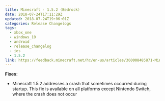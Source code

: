 ```yaml
---
title: Minecraft - 1.5.2 (Bedrock)
date: 2018-07-24T17:11:29Z
updated: 2018-07-24T19:06:01Z
categories: Release Changelogs
tags:
  - xbox_one
  - windows_10
  - android
  - release_changelog
  - ios
  - 1.5.2
link: https://feedback.minecraft.net/hc/en-us/articles/360008485871-Minecraft-1-5-2-Bedrock-
---
```


**Fixes:**

- Minecraft 1.5.2 addresses a crash that sometimes occurred during startup. This fix is available on all platforms except Nintendo Switch, where the crash does not occur
